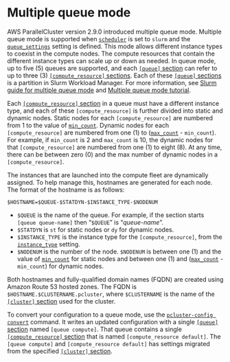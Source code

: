 # Multiple queue mode<a name="queue-mode"></a>

AWS ParallelCluster version 2\.9\.0 introduced multiple queue mode\. Multiple queue mode is supported when [`scheduler`](cluster-definition.md#scheduler) is set to `slurm` and the [`queue_settings`](cluster-definition.md#queue-settings) setting is defined\. This mode allows different instance types to coexist in the compute nodes\. The compute resources that contain the different instance types can scale up or down as needed\. In queue mode, up to five \(5\) queues are supported, and each [`[queue]` section](queue-section.md) can refer to up to three \(3\) [`[compute_resource]` sections](compute-resource-section.md)\. Each of these [`[queue]` sections](queue-section.md) is a partition in Slurm Workload Manager\. For more information, see [Slurm guide for multiple queue mode](multiple-queue-mode-slurm-user-guide.md) and [Multiple queue mode tutorial](tutorial-mqm.md)\.

Each [`[compute_resource]` section](compute-resource-section.md) in a queue must have a different instance type, and each of these `[compute_resource]` is further divided into static and dynamic nodes\. Static nodes for each `[compute_resource]` are numbered from 1 to the value of [`min_count`](compute-resource-section.md#compute-resource-min-count)\. Dynamic nodes for each `[compute_resource]` are numbered from one \(1\) to \([`max_count`](compute-resource-section.md#compute-resource-max-count) \- `min_count`\)\. For example, if `min_count` is 2 and `max_count` is 10, the dynamic nodes for that `[compute_resource]` are numbered from one \(1\) to eight \(8\)\. At any time, there can be between zero \(0\) and the max number of dynamic nodes in a `[compute_resource]`\.

The instances that are launched into the compute fleet are dynamically assigned\. To help manage this, hostnames are generated for each node\. The format of the hostname is as follows:

`$HOSTNAME=$QUEUE-$STATDYN-$INSTANCE_TYPE-$NODENUM`
+ `$QUEUE` is the name of the queue\. For example, if the section starts `[queue queue-name]` then “`$QUEUE`” is “*queue\-name*”\.
+ `$STATDYN` is `st` for static nodes or `dy` for dynamic nodes\.
+ `$INSTANCE_TYPE` is the instance type for the `[compute_resource]`, from the [`instance_type`](compute-resource-section.md#compute-resource-instance-type) setting\.
+ `$NODENUM` is the number of the node\. `$NODENUM` is between one \(1\) and the value of [`min_count`](compute-resource-section.md#compute-resource-min-count) for static nodes and between one \(1\) and \([`max_count`](compute-resource-section.md#compute-resource-max-count) \- `min_count`\) for dynamic nodes\.

Both hostnames and fully\-qualified domain names \(FQDN\) are created using Amazon Route 53 hosted zones\. The FQDN is `$HOSTNAME.$CLUSTERNAME.pcluster`, where `$CLUSTERNAME` is the name of the [`[cluster]` section](cluster-definition.md) used for the cluster\.

To convert your configuration to a queue mode, use the [`pcluster-config convert`](pcluster-config.md#pcluster-config-convert) command\. It writes an updated configuration with a single [`[queue]` section](queue-section.md) named `[queue compute]`\. That queue contains a single [`[compute_resource]` section](compute-resource-section.md) that is named `[compute_resource default]`\. The `[queue compute]` and `[compute_resource default]` has settings migrated from the specified [`[cluster]` section](cluster-definition.md)\.